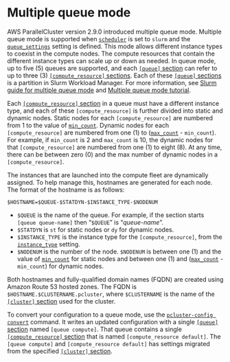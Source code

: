 # Multiple queue mode<a name="queue-mode"></a>

AWS ParallelCluster version 2\.9\.0 introduced multiple queue mode\. Multiple queue mode is supported when [`scheduler`](cluster-definition.md#scheduler) is set to `slurm` and the [`queue_settings`](cluster-definition.md#queue-settings) setting is defined\. This mode allows different instance types to coexist in the compute nodes\. The compute resources that contain the different instance types can scale up or down as needed\. In queue mode, up to five \(5\) queues are supported, and each [`[queue]` section](queue-section.md) can refer to up to three \(3\) [`[compute_resource]` sections](compute-resource-section.md)\. Each of these [`[queue]` sections](queue-section.md) is a partition in Slurm Workload Manager\. For more information, see [Slurm guide for multiple queue mode](multiple-queue-mode-slurm-user-guide.md) and [Multiple queue mode tutorial](tutorial-mqm.md)\.

Each [`[compute_resource]` section](compute-resource-section.md) in a queue must have a different instance type, and each of these `[compute_resource]` is further divided into static and dynamic nodes\. Static nodes for each `[compute_resource]` are numbered from 1 to the value of [`min_count`](compute-resource-section.md#compute-resource-min-count)\. Dynamic nodes for each `[compute_resource]` are numbered from one \(1\) to \([`max_count`](compute-resource-section.md#compute-resource-max-count) \- `min_count`\)\. For example, if `min_count` is 2 and `max_count` is 10, the dynamic nodes for that `[compute_resource]` are numbered from one \(1\) to eight \(8\)\. At any time, there can be between zero \(0\) and the max number of dynamic nodes in a `[compute_resource]`\.

The instances that are launched into the compute fleet are dynamically assigned\. To help manage this, hostnames are generated for each node\. The format of the hostname is as follows:

`$HOSTNAME=$QUEUE-$STATDYN-$INSTANCE_TYPE-$NODENUM`
+ `$QUEUE` is the name of the queue\. For example, if the section starts `[queue queue-name]` then “`$QUEUE`” is “*queue\-name*”\.
+ `$STATDYN` is `st` for static nodes or `dy` for dynamic nodes\.
+ `$INSTANCE_TYPE` is the instance type for the `[compute_resource]`, from the [`instance_type`](compute-resource-section.md#compute-resource-instance-type) setting\.
+ `$NODENUM` is the number of the node\. `$NODENUM` is between one \(1\) and the value of [`min_count`](compute-resource-section.md#compute-resource-min-count) for static nodes and between one \(1\) and \([`max_count`](compute-resource-section.md#compute-resource-max-count) \- `min_count`\) for dynamic nodes\.

Both hostnames and fully\-qualified domain names \(FQDN\) are created using Amazon Route 53 hosted zones\. The FQDN is `$HOSTNAME.$CLUSTERNAME.pcluster`, where `$CLUSTERNAME` is the name of the [`[cluster]` section](cluster-definition.md) used for the cluster\.

To convert your configuration to a queue mode, use the [`pcluster-config convert`](pcluster-config.md#pcluster-config-convert) command\. It writes an updated configuration with a single [`[queue]` section](queue-section.md) named `[queue compute]`\. That queue contains a single [`[compute_resource]` section](compute-resource-section.md) that is named `[compute_resource default]`\. The `[queue compute]` and `[compute_resource default]` has settings migrated from the specified [`[cluster]` section](cluster-definition.md)\.